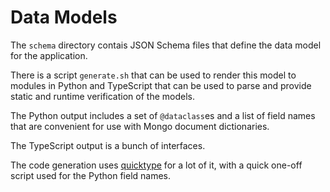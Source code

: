 # Data Models

The `schema` directory contais JSON Schema files that define the data model for the application.

There is a script `generate.sh` that can be used to render this model to modules in Python and
TypeScript that can be used to parse and provide static and runtime verification of the models.

The Python output includes a set of `@dataclass`es and a list of field names that are convenient for
use with Mongo document dictionaries.

The TypeScript output is a bunch of interfaces.

The code generation uses [quicktype](quicktype.io) for a lot of it, with a quick one-off script used
for the Python field names.
